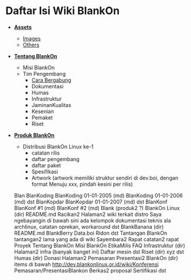 # Daftar Isi Wiki BlankOn
- [**Assets**](/Assets)
  - [Images](/Assets/Images)
  - [Others](/Assets/Others)
        
- [**Tentang BlankOn**](/README.md)
  - Misi BlankOn
  - Tim Pengembang
	+ [Cara Bergabung](Memulai.md)
	+ Dokumentasi
	+ Humas
	+ Infrastruktur
	+ JaminanKualitas
	+ Kesenian
	+ Pemaket
	+ Riset
	
- [**Produk BlankOn**](/README.md)
	- Distribusi BlankOn Linux ke-1
         + catatan rilis
         + daftar pengembang
         + daftar paket
         + Spesifikasi
         + Artwork (artwork memiliki struktur sendiri di dev.boi, dengan format Menuju xxx, pindah kesini per rilis)
          
          
   Blan
        BlanKoding
            BlanKoding 01-01-2005 (md)
            BlanKoding 01-01-2006 (md)
            dst
        BlanKopdar
            BlanKopdar 01-01-2007 (md)
            dst
        BlanKonf
            BlanKonf #1 (md)
            BlanKonf #2 (md)
    Blank (produk2 ?)
        BlankOn Linux (dir)
            README.md
            Racikan2
            Halaman2 wiki terkait distro
            Saya ngebayangin di bawah sini ada kelompok dokumentasi teknis ala archlinux, catatan oprekan, workaround dst
        BlankBanana (dir)
            README.md
        BlankBerry
        Data.boi
        Ridon
        dst
    Tantangan BlankOn
        tantangan2 lama yang ada di wiki
        Sayembara2
    Rapat
        catatan2 rapat
    Proyek
        Tentang BlankOn
        Misi BlankOn
        EtikaMilis
        FAQ
        Infrastruktur (dir)
            Halaman2 infra (banyak banget ini)
            Daftar mesin
            dst
        Riset (dir)
            xyz
            dst
        Humas (dir)
            Donasi
            Halaman2 Pemasaran
            Presentasi2 BlankOn (dir)
                items di bawah http://dev.blankonlinux.or.id/wiki/Konferensi
                Pemasaran/PresentasiBlankon
            Berkas2 proposal
            Sertifikasi
            dst
